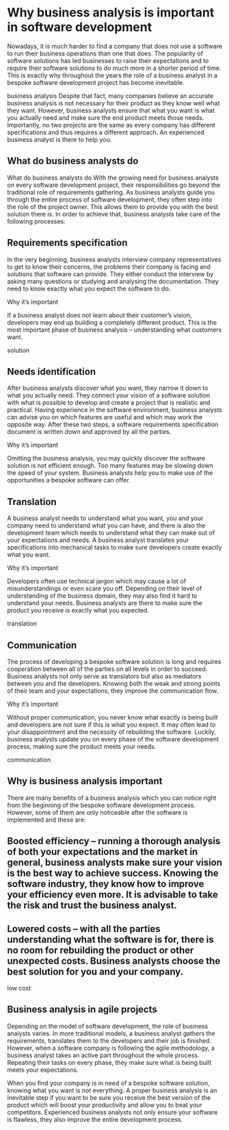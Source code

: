 # Why business analysis is important in software development
Nowadays, it is much harder to find a company that does not use a software to run their business operations than one that does. The popularity of software solutions has led businesses to raise their expectations and to require their software solutions to do much more in a shorter period of time. This is exactly why throughout the years the role of a business analyst in a bespoke software development project has become inevitable.

business analysis
Despite that fact, many companies believe an accurate business analysis is not necessary for their product as they know well what they want. However, business analysts ensure that what you want is what you actually need and make sure the end product meets those needs. Importantly, no two projects are the same as every company has different specifications and thus requires a different approach. An experienced business analyst is there to help you.
 

## What do business analysts do
What do business analysts do
With the growing need for business analysts on every software development project, their responsibilities go beyond the traditional role of requirements gathering. As business analysts guide you through the entire process of software development, they often step into the role of the project owner. This allows them to provide you with the best solution there is. In order to achieve that, business analysts take care of the following processes:
 

## Requirements specification
In the very beginning, business analysts interview company representatives to get to know their concerns, the problems their company is facing and solutions that software can provide. They either conduct the interview by asking many questions or studying and analysing the documentation. They need to know exactly what you expect the software to do.

Why it’s important

If a business analyst does not learn about their customer’s vision, developers may end up building a completely different product. This is the most important phase of business analysis – understanding what customers want.

solution
## Needs identification
After business analysts discover what you want, they narrow it down to what you actually need. They connect your vision of a software solution with what is possible to develop and create a project that is realistic and practical. Having experience in the software environment, business analysts can advise you on which features are useful and which may work the opposite way. After these two steps, a software requirements specification document is written down and approved by all the parties.

Why it’s important

Omitting the business analysis, you may quickly discover the software solution is not efficient enough. Too many features may be slowing down the speed of your system. Business analysts help you to make use of the opportunities a bespoke software can offer.
 

## Translation
A business analyst needs to understand what you want, you and your company need to understand what you can have, and there is also the development team which needs to understand what they can make out of your expectations and needs. A business analyst translates your specifications into mechanical tasks to make sure developers create exactly what you want.

Why it’s important

Developers often use technical jargon which may cause a lot of misunderstandings or even scare you off. Depending on their level of understanding of the business domain, they may also find it hard to understand your needs. Business analysts are there to make sure the product you receive is exactly what you expected.

translation
## Communication
The process of developing a bespoke software solution is long and requires cooperation between all of the parties on all levels in order to succeed. Business analysts not only serve as translators but also as mediators between you and the developers. Knowing both the weak and strong points of their team and your expectations, they improve the communication flow.

Why it’s important

Without proper communication, you never know what exactly is being built and developers are not sure if this is what you expect. It may often lead to your disappointment and the necessity of rebuilding the software. Luckily, business analysts update you on every phase of the software development process, making sure the product meets your needs.

communication
## Why is business analysis important
There are many benefits of a business analysis which you can notice right from the beginning of the bespoke software development process. However, some of them are only noticeable after the software is implemented and these are:
 

## Boosted efficiency – running a thorough analysis of both your expectations and the market in general, business analysts make sure your vision is the best way to achieve success. Knowing the software industry, they know how to improve your efficiency even more. It is advisable to take the risk and trust the business analyst.
 
## Lowered costs – with all the parties understanding what the software is for, there is no room for rebuilding the product or other unexpected costs. Business analysts choose the best solution for you and your company.
low cost
## Business analysis in agile projects
Depending on the model of software development, the role of business analysts varies. In more traditional models, a business analyst gathers the requirements, translates them to the developers and their job is finished. However, when a software company is following the agile methodology, a business analyst takes an active part throughout the whole process. Repeating their tasks on every phase, they make sure what is being built meets your expectations.

When you find your company is in need of a bespoke software solution, knowing what you want is not everything. A proper business analysis is an inevitable step if you want to be sure you receive the best version of the product which will boost your productivity and allow you to beat your competitors. Experienced business analysts not only ensure your software is flawless, they also improve the entire development process. 
